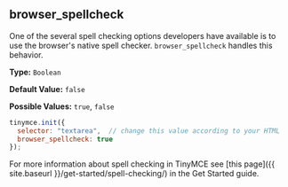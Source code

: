 ## browser_spellcheck

One of the several spell checking options developers have available is to use the browser's native spell checker. `browser_spellcheck` handles this behavior.

**Type:** `Boolean`

**Default Value:** `false`

**Possible Values:** `true`, `false`

```js
tinymce.init({
  selector: "textarea",  // change this value according to your HTML
  browser_spellcheck: true
});
```

For more information about spell checking in TinyMCE see [this page]({{ site.baseurl }}/get-started/spell-checking/) in the Get Started guide.
